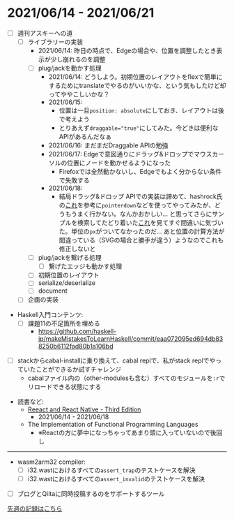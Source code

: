 # 2021/06/14 - 2021/06/21

- [ ] 週刊アスキーへの道
    - [ ] ライブラリーの実装
        - 2021/06/14: 昨日の時点で、Edgeの場合や、位置を調整したとき表示が少し崩れるのを調整
        - [ ] plug/jackを動かす処理
            - 2021/06/14: どうしよう。初期位置のレイアウトをflexで簡単にするためにtranslateでやるのがいいかな、という気もしたけど却ってややこしいかな？
            - 2021/06/15:
                - 位置は一旦`position: absolute`にしておき、レイアウトは後で考えよう
                - とりあえず`draggable="true"`にしてみた。今どきは便利なAPIがあるんだなぁ
            - 2021/06/16: まだまだDraggable APIの勉強
            - 2021/06/17: Edgeで意図通りにドラッグ&ドロップでマウスカーソルの位置にノードを動かせるようになった
                - Firefoxでは全然動かないし、Edgeでもよく分からない条件で失敗する
            - 2021/06/18:
                - 結局ドラッグ&ドロップ APIでの実装は諦めて、hashrock氏の[これ](https://github.com/anydown/anydown-monorepo/blob/master/packages/anydown-core/components/CodeBlockBlock.vue)を参考に`pointerdown`などを使ってやってみたが、どうもうまく行かない。なんかおかしい... と思ってさらにサンプルを検索してたどり着いた[これ](https://www.w3schools.com/howto/tryit.asp?filename=tryhow_js_draggable)を見てすぐ間違いに気づいた。単位の`px`がついてなかったのだ... あと位置の計算方法が間違っている（SVGの場合と勝手が違う）ようなのでこれも修正しないと
        - [ ] plug/jackを繋げる処理
            - [ ] 繋げたエッジも動かす処理
        - [ ] 初期位置のレイアウト
        - [ ] serialize/deserialize
        - [ ] document
    - [ ] 企画の実装
- Haskell入門コンテンツ:
    - [ ] 課題11の不足箇所を埋める
        - <https://github.com/haskell-jp/makeMistakesToLearnHaskell/commit/eaa072095ed694db838250b6112fad80b1a106bd>
- [ ] stackからcabal-installに乗り換えて、cabal replで、私がstack replでやっていたことができるか試すチャレンジ
    - cabalファイル内の（other-modulesも含む）すべてのモジュールを`:r`でリロードできる状態にする
- 読書など:
    - [Reeact and React Native - Third Edition](https://www.packtpub.com/product/react-and-react-native-third-edition/9781839211140)
        - 2021/06/14 - 2021/06/18
    - The Implementation of Functional Programming Languages
        - ※Reactの方に夢中になっちゃってあまり頭に入っていないので後回し

------

- wasm2arm32 compiler:
    - [ ] i32.wastにおけるすべての`assert_trap`のテストケースを解決
    - [ ] i32.wastにおけるすべての`assert_invalid`のテストケースを解決
- [ ] ブログとQiitaに同時投稿するのをサポートするツール

[先週の記録はこちら](https://github.com/igrep/daily-commits/blob/cac0613b039b5b54ce926db5e39a31515f5bbacb/yesterday.md)

